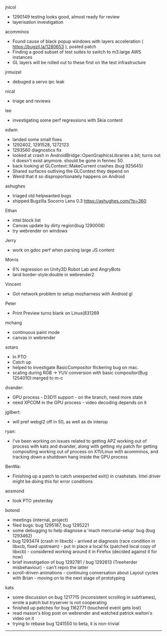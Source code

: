 jnicol
* 1290149 testing looks good, almost ready for review
* layerisation investigation



acomminos
* Found cause of black popup windows with layers acceleration ( https://bugzil.la/1280653 ), posted patch
* Finding a good subset of test suites to switch to m3.large AWS instances
* GL layers will be rolled out to these first on the test infrastructure



jrmuizel
* debuged a servo ipc leak



nical
* triage and reviews



lee
* investigating some perf regressions with Skia content



edwin
* landed some small fixes
* 1292402, 1291528, 1272123
* 1293560 diagnostics fix
* looked at crash in AndroidBridge::OpenGraphicsLibraries a bit; turns out it doesn't exist anymore. should be gone in fennec 50.
* back looking at GLContext::MakeCurrent crashes (bug 925645)
* Shared surfaces outliving the GLContext they depend on
* Weird that it so disproportionately happens on Android



ashughes
* triaged old helpwanted bugs
* shipped Bugzilla Socorro Lens 0.3 https://ashughes.com/?p=360




Ethan
* intel block list
* Canvas update by dirty region(bug 1290008)
* try webrender on windows

Jerry
* work on gdoc perf when parsing large JS content

Morris 
* 6% regression on Unity3D Robot Lab and AngryBots
* land  border-style:double in webrender2

Vincent
* Got network problem to setup mozharness with Android gl

Peter
* Print Preview turns blank on Linux(831269



mchang
* continuous paint mode
* canvas in webrender



sotaro
* In PTO
* Catch up
* helped to investigate BasicCompositor flickering bug on mac.
* scaling during RGB -> YUV conversion with basic compositor(Bug 1254010):merged to m-c



dvander:
* GPU process - D3D11 support - on the branch, need more state
* need XPCOM in the GPU process - video decoding depends on it



jgilbert:
* will pref webgl2 off in 50, as well as dx interop



ryan:
* I've been working on issues related to getting APZ working out of process with kats and dvander, along with getting my patch for getting compositing working out of process on X11/Linux with acomminos, and tracking down a shutdown hang inside the GPU process



BenWa:
* Finishing up a patch to catch unexpected exit() in crashstats. Intel driver might be doing this for error conditions



aosmond
* took PTO yesterday



botond
  - meetings (internal, project)
  - filed bugs: bug 1295187, bug 1295221
  - some debugging to help diagnose a 'mach mercurial-setup' bug (bug 1293462)
  - bug 1293474 (crash in libxcb)
          - arrived at diagnosis (race condition in libxcb, fixed upstream)
          - put in place a local fix (patched local copy of libxcb)
          - considered working around it in Firefox (decided against it for now)
  - brief investigation of bug 1292781 / bug 1292613 (Treeherder misbehaviour) - can't repro the latter
  - scroll-driven animations
          - continuing conversation about Layout cycles with Brian
          - moving on to the next stage of prototyping



kats
* some discussion on bug 1217715 (inconsistent scrolling in subframes), wrote a patch but tryserver is not cooperating
* finished up patches for bug 1162771 (touchend event gets lost)
* read mason's blog post on webrender and watched patrick walton's video on it
* trying to rebase bug 1241550 to beta, it is non-trivial

________________


